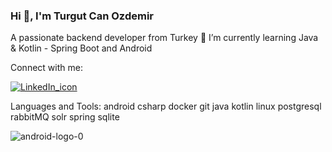 ### Hi 👋, I'm Turgut Can Ozdemir

A passionate backend developer from Turkey
🌱 I’m currently learning Java & Kotlin - Spring Boot and Android

Connect with me:

[![LinkedIn_icon](https://user-images.githubusercontent.com/88040794/219347254-96183525-9ec0-43d8-9ad1-120566271451.png "LinkedIn")](https://www.linkedin.com/in/tcozdemir/)

Languages and Tools:
android csharp docker git java kotlin linux postgresql rabbitMQ solr spring sqlite

![android-logo-0](https://user-images.githubusercontent.com/88040794/219352573-1c2d88fd-aaaa-4f07-82b2-5851f96ed81e.png)
